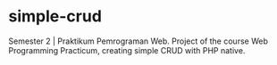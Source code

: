 # simple-crud
Semester 2 | Praktikum Pemrograman Web. Project of the course Web Programming Practicum, creating simple CRUD with PHP native.
